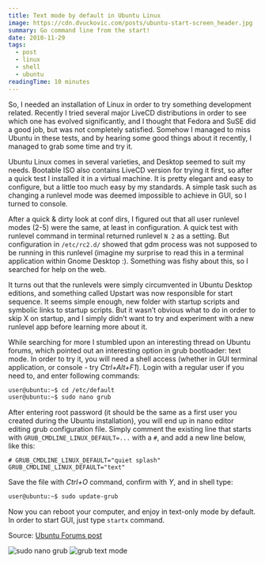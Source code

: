 ```yaml
---
title: Text mode by default in Ubuntu Linux
image: https://cdn.dvuckovic.com/posts/ubuntu-start-screen_header.jpg
summary: Go command line from the start!
date: 2010-11-29
tags:
  - post
  - linux
  - shell
  - ubuntu
readingTime: 10 minutes
---
```


So, I needed an installation of Linux in order to try something development related. Recently I tried several major LiveCD distributions in order to see which one has evolved significantly, and I thought that Fedora and SuSE did a good job, but was not completely satisfied. Somehow I managed to miss Ubuntu in these tests, and by hearing some good things about it recently, I managed to grab some time and try it.

Ubuntu Linux comes in several varieties, and Desktop seemed to suit my needs. Bootable ISO also contains LiveCD version for trying it first, so after a quick test I installed it in a virtual machine. It is pretty elegant and easy to configure, but a little too much easy by my standards. A simple task such as changing a runlevel mode was deemed impossible to achieve in GUI, so I turned to console.

After a quick & dirty look at conf dirs, I figured out that all user runlevel modes (2-5) were the same, at least in configuration. A quick test with runlevel command in terminal returned runlevel `N 2` as a setting. But configuration in `/etc/rc2.d/` showed that gdm process was not supposed to be running in this runlevel (imagine my surprise to read this in a terminal application within Gnome Desktop :). Something was fishy about this, so I searched for help on the web.

It turns out that the runlevels were simply circumvented in Ubuntu Desktop editions, and something called Upstart was now responsible for start sequence. It seems simple enough, new folder with startup scripts and symbolic links to startup scripts. But it wasn’t obvious what to do in order to skip X on startup, and I simply didn’t want to try and experiment with a new runlevel app before learning more about it.

While searching for more I stumbled upon an interesting thread on Ubuntu forums, which pointed out an interesting option in grub bootloader: text mode. In order to try it, you will need a shell access (whether in GUI terminal application, or console - try _Ctrl+Alt+F1_). Login with a regular user if you need to, and enter following commands:

```bash
user@ubuntu:~$ cd /etc/default
user@ubuntu:~$ sudo nano grub
```

After entering root password (it should be the same as a first user you created during the Ubuntu installation), you will end up in nano editor editing grub configuration file. Simply comment the existing line that starts with `GRUB_CMDLINE_LINUX_DEFAULT=...` with a `#`, and add a new line below, like this:

```apacheconf
# GRUB_CMDLINE_LINUX_DEFAULT="quiet splash"
GRUB_CMDLINE_LINUX_DEFAULT="text"
```

Save the file with _Ctrl+O_ command, confirm with _Y_, and in shell type:

```bash
user@ubuntu:~$ sudo update-grub
```

Now you can reboot your computer, and enjoy in text-only mode by default. In order to start GUI, just type `startx` command.

Source: [Ubuntu Forums post](http://ubuntuforums.org/showthread.php?t=1305659&page=3)

![sudo nano grub](https://cdn.dvuckovic.com/posts/ubuntu-nano-grub.jpg#nozoom)
![grub text mode](https://cdn.dvuckovic.com/posts/ubuntu-text-mode.jpg#nozoom)
